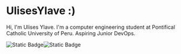 # UlisesYlave :)
Hi, I'm Ulises Ylave. I'm a computer engineering student at Pontifical Catholic University of Peru. Aspiring Junior DevOps.

<div style=" display: flex; flex-direction: row;" >
  
  <img alt="Static Badge" src="https://img.shields.io/badge/build-profile-brightgreen?style=flat&logo=Linkedin&logoColor=white&logoSize=auto&label=Linkedin&labelColor=%23020919&color=%2300548c&cacheSeconds=3600&link=https%3A%2F%2Fwww.linkedin.com/in/braulioantayhua/">
  <img alt="Static Badge" src="https://img.shields.io/badge/build-follow-brightgreen?style=flat&logo=instagram&logoColor=white&logoSize=auto&label=StrokerInk&labelColor=%23020919&color=%232EA062&cacheSeconds=3600&link=https%3A%2F%2Fwww.instagram.com%2Fstrokerink%2F">
</div>



